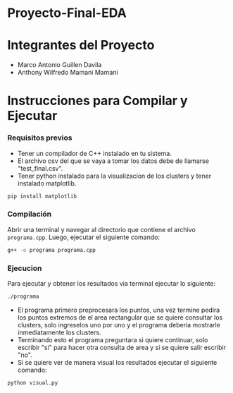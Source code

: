 # Proyecto-Final-EDA
# Integrantes del Proyecto
- Marco Antonio Guillen Davila
- Anthony Wilfredo Mamani Mamani

# Instrucciones para Compilar y Ejecutar
### Requisitos previos
- Tener un compilador de C++ instalado en tu sistema.
- El archivo csv del que se vaya a tomar los datos debe de llamarse "test_final.csv".
- Tener python instalado para la visualizacion de los clusters y tener instalado matplotlib.
```bash
pip install matplotlib
```

### Compilación
Abrir una terminal y navegar al directorio que contiene el archivo `programa.cpp`. Luego, ejecutar el siguiente comando:

```bash
g++ -o programa programa.cpp
```
### Ejecucion
Para ejecutar y obtener los resultados via terminal ejecutar lo siguiente:
```bash
./programa
```
- El programa primero preprocesara los puntos, una vez termine pedira los puntos extremos de el area rectangular que se quiere consultar los clusters, solo ingreselos uno por uno y el programa deberia mostrarle inmediatamente los clusters.
- Terminando esto el programa preguntara si quiere continuar, solo escribir "si" para hacer otra consulta de area y si se quiere salir escribir "no".
- Si se quiere ver de manera visual los resultados ejecutar el siguiente comando:
```bash
python visual.py
```
